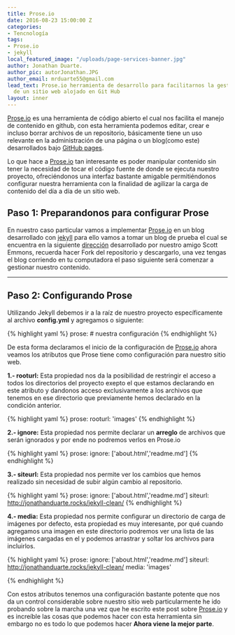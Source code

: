 ```yaml
---
title: Prose.io
date: 2016-08-23 15:00:00 Z
categories:
- Tencnología
tags:
- Prose.io
- jekyll
local_featured_image: "/uploads/page-services-banner.jpg"
author: Jonathan Duarte.
author_pic: autorJonathan.JPG
author_email: mrduarte55@gmail.com
lead_text: Prose.io herramienta de desarrollo para facilitarnos la gestión de contenido
  de un sitio web alojado en Git Hub
layout: inner
---
```


[Prose.io](https://github.com/prose/prose/wiki/Getting-Started) es una herramienta de código abierto el cual nos facilita el manejo de contenido en github, con esta herramienta podemos editar, crear e incluso borrar archivos de un repositorio, básicamente tiene un uso relevante en la administración de una página o un blog(como este) desarrollados bajo [GitHub pages](https://pages.github.com/).

Lo que hace a [Prose.io](https://github.com/prose/prose/wiki/Getting-Started) tan interesante es poder manipular contenido sin tener la necesidad de tocar el código fuente de donde se ejecuta nuestro proyecto, ofreciéndonos una interfaz bastante amigable permitiéndonos configurar nuestra herramienta con la finalidad de agilizar la carga de contenido del día a día de un sitio web.

## Paso 1: Preparandonos para configurar Prose

En nuestro caso particular vamos a implementar [Prose.io](https://github.com/prose/prose/wiki/Getting-Started) en un blog desarrollado con [jekyll](https://jekyllrb.com/) para ello vamos a tomar un blog de prueba el cual se encuentra en la siguiente [dirección](https://github.com/jonathanduarte/jekyll-clean) desarrollado por nuestro amigo Scott Emmons, recuerda hacer Fork del repositorio y descargarlo, una vez tengas el blog corriendo en tu computadora el paso siguiente será comenzar a gestionar nuestro contenido.

---

## Paso 2: Configurando Prose

Utilizando Jekyll debemos ir a la raíz de nuestro proyecto específicamente al archivo **config.yml** y agregamos o siguiente:

{% highlight yaml %}
prose:
\# nuestra configuración
{% endhighlight %}

De esta forma declaramos el inicio de la configuración de [Prose.io](https://github.com/prose/prose/wiki/Getting-Started) ahora veamos los atributos que Prose tiene como configuración para nuestro sitio web.

**1.- rooturl:** Esta propiedad nos da la posibilidad de restringir el acceso a todos los directorios del proyecto exepto el que estamos declarando en este atributo y dandonos acceso exclusivamente a los archivos que tenemos en ese directorio que previamente hemos declarado en la condición anterior.

{% highlight yaml %}
prose:
rooturl: 'images'
{% endhighlight %}

**2.- ignore:** Esta propiedad nos permite declarar un **arreglo** de archivos que serán ignorados y por ende no podremos verlos en Prose.io

{% highlight yaml %}
prose:
ignore: \['about.html','readme.md'\]
{% endhighlight %}

**3.- siteurl:** Esta propiedad nos permite ver los cambios que hemos realizado sin necesidad de subir algún cambio al repositorio.

{% highlight yaml %}
prose:
ignore: \['about.html','readme.md'\]
siteurl: http://jonathanduarte.rocks/jekyll-clean/
{% endhighlight %}

**4.- media:** Esta propiedad nos permite configurar un directorio de carga de imágenes por defecto, esta propiedad es muy interesante, por qué cuando agregamos una imagen en este directorio podremos ver una lista de las imágenes cargadas en el y podemos arrastrar y soltar los archivos para incluirlos.

{% highlight yaml %}
prose:
ignore: \['about.html','readme.md'\]
siteurl: http://jonathanduarte.rocks/jekyll-clean/
media: 'images'

{% endhighlight %}

Con estos atributos tenemos una configuración bastante potente que nos da un control considerable sobre nuestro sitio web particularmente he ido probando sobre la marcha una vez que he escrito este post sobre [Prose.io](https://github.com/prose/prose/wiki/Getting-Started) y es increíble las cosas que podemos hacer con esta herramienta sin embargo no es todo lo que podemos hacer **Ahora viene la mejor parte**.